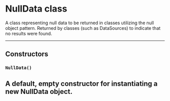 # NullData class

A class representing null data to be returned in classes utilizing the null object pattern. Returned by classes (such as DataSources) to indicate that no results were found.

---
## Constructors
### `NullData()`

A default, empty constructor for instantiating a new NullData object.
---
